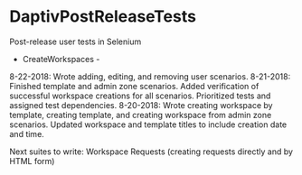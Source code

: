 # DaptivPostReleaseTests
Post-release user tests in Selenium

- CreateWorkspaces - 

8-22-2018: Wrote adding, editing, and removing user scenarios. 
8-21-2018: Finished template and admin zone scenarios. Added verification of successful workspace creations for all scenarios. Prioritized tests and assigned test dependencies.
8-20-2018: Wrote creating workspace by template, creating template, and creating workspace from admin zone scenarios. Updated workspace and template titles to include creation date and time. 

Next suites to write: Workspace Requests (creating requests directly and by HTML form)
